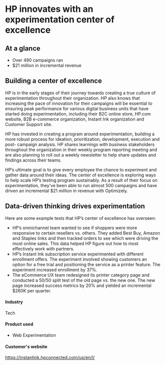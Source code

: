 # HP innovates with an experimentation center of excellence

## At a glance

- Over 490 campaigns ran
- $21 million in incremental revenue

## Building a center of excellence

HP is in the early stages of their journey towards creating a true culture of
experimentation throughout their organization. HP also knows that increasing the
pace of innovation for their campaigns will be essential to ensuring peak
performance for various digital business units that have started doing
experimentation, including their B2C online store, HP.com website, B2B
e-commerce organization, Instant Ink organization and Customer Support site.

HP has invested in creating a program around experimentation, building a more
robust process for ideation, prioritization, development, execution and post-
campaign analysis. HP shares learnings with business stakeholders throughout the
organization in their weekly program reporting meeting and are also planning to
roll out a weekly newsletter to help share updates and findings across their
teams.

HP’s ultimate goal is to give every employee the chance to experiment and gather
data around their ideas. The center of excellence is exploring ways to help
scale HP’s testing program sustainably. As a result of their focus on
experimentation, they’ve been able to run almost 500 campaigns and have driven
an incremental $21 million in revenue with Optimizely.

## Data-driven thinking drives experimentation

Here are some example tests that HP’s center of excellence has overseen:

- HP’s omnichannel team wanted to see if shoppers were more responsive to certain resellers vs. others. They added Best Buy, Amazon and Staples links and then tracked orders to see which were driving the most online sales. This data helped HP figure out how to most effectively work with partners.
- HP’s Instant Ink subscription service experimented with different enrollment offers. The experiment involved showing customers an option for a free trial and positioning the service as a printer feature. The experiment increased enrollment by 37%.
- The eCommerce UX team redesigned its printer category page and conducted a 50/50 split test of the old page vs. the new one. The new page increased success metrics by 20% and yielded an incremental $260K per quarter.

#### Industry

Tech

#### Product used

- Web Experimentation

#### Customer's website

https://instantink.hpconnected.com/us/en/l/
